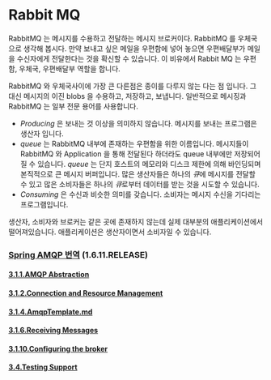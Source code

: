 # Rabbit MQ

RabbitMQ 는 메시지를 수용하고 전달하는 메시지 브로커이다.
RabbitMQ 를 우체국으로 생각해 봅시다.
만약 보내고 싶은 메일을 우편함에 넣어 놓으면 우편배달부가 메일을 수신자에게 전달한다는 것을 확신할 수 있습니다.
이 비유에서 Rabbit MQ 는 우편함, 우체국, 우편배달부 역할을 합니다.

RabbitMQ 와 우체국사이에 가장 큰 다른점은 종이를 다루지 않는 다는 점 입니다. 그 대신 메시지의 이진 blobs 을 수용하고, 저장하고, 보냅니다.
일반적으로 메시징과 RabbitMQ  는 일부 전문 용어를 사용합니다.

- *Producing* 은 보내는 것 이상을 의미하지 않습니다. 메시지를 보내는 프로그램은 생산자 입니다.
- *queue* 는 RabbitMQ 내부에 존재하는 우편함을 위한 이름입니다. 메시지들이 RabbitMQ 와 Application 을 통해 전달된다 하더라도 queue 내부에만 저장되어 질 수 있습니다. *queue* 는 단지 호스트의 메모리와 디스크 제한에 의해 바인딩되며 본직적으로 큰 메시지 버퍼입니다. 많은 생산자들은 하나의 *큐*에 메시지를 전달할 수 있고 많은 소비자들은 하나의 *큐*로부터 데이터를 받는 것을 시도할 수 있습니다.
- *Consuming* 은 수신과 비슷한 의미를 갖습니다. 소비자는 메시지 수신을 기다리는 프로그램입니다.

생산자, 소비자와 브로커는 같은 곳에 존재하지 않는데 실제 대부분의 애플리케이션에서 떨어져있습니다.
애플리케이션은 생산자이면서 소비자일 수 있습니다.

### [Spring AMQP 번역](https://docs.spring.io/spring-amqp/docs/1.6.11.RELEASE/reference/html/) (1.6.11.RELEASE)

#### [3.1.1.AMQP Abstraction](/documents/3.1.1.AMQP-Abstraction.md)

#### [3.1.2.Connection and Resource Management](/documents/3.1.2.Connection-and-Resource-Management.md)

#### [3.1.4.AmqpTemplate.md](/documents/3.1.4.AmqpTemplate.md)

#### [3.1.6.Receiving Messages](/documents/3.1.6.Receiving-messages.md)

#### [3.1.10.Configuring the broker](/documents/3.1.10.Configuring-the-broker.md)

#### [3.4.Testing Support](/documents/3.4.Testing-support.md)
